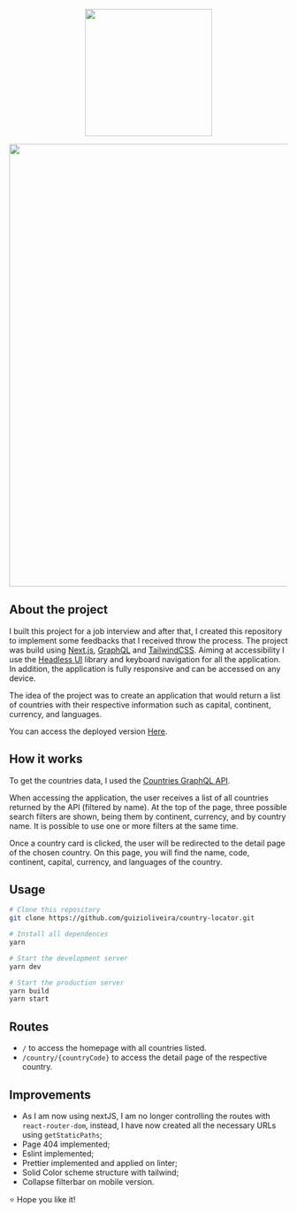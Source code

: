<p align="center">
  <img width="230" src="https://user-images.githubusercontent.com/21250477/169831636-40241738-bd65-4250-bf85-6e6d3eef3f67.png">
</p>

<p align="center">
 <img width="800" src="https://user-images.githubusercontent.com/21250477/169833022-43c983fa-76b0-4b17-9999-f6865c04fa4e.png">
 </p>
 
## About the project
I built this project for a job interview and after that, I created this repository to implement some feedbacks that I received throw the process. The project was build using [Next.js](https://nextjs.org/), [GraphQL](https://graphql.org/) and [TailwindCSS](https://tailwindcss.com/). Aiming at accessibility I use the [Headless UI](https://headlessui.dev/) library and keyboard navigation for all the application. In addition, the application is fully responsive and can be accessed on any device.

The idea of the project was to create an application that would return a list of countries with their respective information such as capital, continent, currency, and languages.

You can access the deployed version [Here](https://countrylocator.vercel.app).

## How it works

To get the countries data, I used the [Countries GraphQL API](https://github.com/trevorblades/countries).

When accessing the application, the user receives a list of all countries returned by the API (filtered by name). At the top of the page, three possible search filters are shown, being them by continent, currency, and by country name. It is possible to use one or more filters at the same time.

Once a country card is clicked, the user will be redirected to the detail page of the chosen country. On this page, you will find the name, code, continent, capital, currency, and languages of the country.

## Usage

```bash
# Clone this repository
git clone https://github.com/guizioliveira/country-locator.git

# Install all dependences
yarn

# Start the development server
yarn dev

# Start the production server
yarn build
yarn start
```

## Routes

- `/` to access the homepage with all countries listed.
- `/country/{countryCode}` to access the detail page of the respective country.

## Improvements

- As I am now using nextJS, I am no longer controlling the routes with `react-router-dom`, instead, I have now created all the necessary URLs using `getStaticPaths`;
- Page 404 implemented;
- Eslint implemented;
- Prettier implemented and applied on linter;
- Solid Color scheme structure with tailwind;
- Collapse filterbar on mobile version.

:star: Hope you like it!
